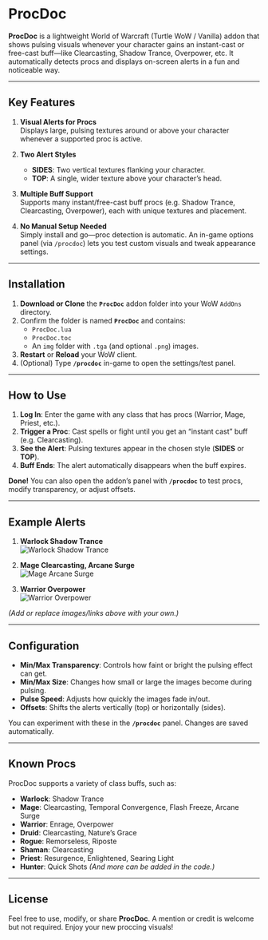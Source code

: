 # ProcDoc

**ProcDoc** is a lightweight World of Warcraft (Turtle WoW / Vanilla) addon that shows pulsing visuals whenever your character gains an instant-cast or free-cast buff—like Clearcasting, Shadow Trance, Overpower, etc. It automatically detects procs and displays on-screen alerts in a fun and noticeable way.

---

## Key Features

1. **Visual Alerts for Procs**  
   Displays large, pulsing textures around or above your character whenever a supported proc is active.

2. **Two Alert Styles**  
   - **SIDES**: Two vertical textures flanking your character.  
   - **TOP**: A single, wider texture above your character’s head.

3. **Multiple Buff Support**  
   Supports many instant/free-cast buff procs (e.g. Shadow Trance, Clearcasting, Overpower), each with unique textures and placement.

4. **No Manual Setup Needed**  
   Simply install and go—proc detection is automatic. An in-game options panel (via `/procdoc`) lets you test custom visuals and tweak appearance settings.

---

## Installation

1. **Download or Clone** the **`ProcDoc`** addon folder into your WoW `AddOns` directory.  
2. Confirm the folder is named **`ProcDoc`** and contains:
   - `ProcDoc.lua`
   - `ProcDoc.toc`
   - An `img` folder with `.tga` (and optional `.png`) images.
3. **Restart** or **Reload** your WoW client.
4. (Optional) Type **`/procdoc`** in-game to open the settings/test panel.

---

## How to Use

1. **Log In**: Enter the game with any class that has procs (Warrior, Mage, Priest, etc.).
2. **Trigger a Proc**: Cast spells or fight until you get an “instant cast” buff (e.g. Clearcasting).
3. **See the Alert**: Pulsing textures appear in the chosen style (**SIDES** or **TOP**).
4. **Buff Ends**: The alert automatically disappears when the buff expires.

**Done!** You can also open the addon’s panel with **`/procdoc`** to test procs, modify transparency, or adjust offsets.

---

## Example Alerts

1. **Warlock Shadow Trance**  
   ![Warlock Shadow Trance](https://github.com/YourUserName/ProcDoc/blob/main/img/WarlockShadowTrance.png)

2. **Mage Clearcasting, Arcane Surge**  
   ![Mage Arcane Surge](https://github.com/YourUserName/ProcDoc/blob/main/img/MageArcaneSurge.png)

3. **Warrior Overpower**  
   ![Warrior Overpower](https://github.com/YourUserName/ProcDoc/blob/main/img/WarriorOverpower.png)

*(Add or replace images/links above with your own.)*

---

## Configuration

- **Min/Max Transparency**: Controls how faint or bright the pulsing effect can get.
- **Min/Max Size**: Changes how small or large the images become during pulsing.
- **Pulse Speed**: Adjusts how quickly the images fade in/out.
- **Offsets**: Shifts the alerts vertically (top) or horizontally (sides).

You can experiment with these in the **`/procdoc`** panel. Changes are saved automatically.

---

## Known Procs

ProcDoc supports a variety of class buffs, such as:
- **Warlock**: Shadow Trance
- **Mage**: Clearcasting, Temporal Convergence, Flash Freeze, Arcane Surge
- **Warrior**: Enrage, Overpower
- **Druid**: Clearcasting, Nature’s Grace
- **Rogue**: Remorseless, Riposte
- **Shaman**: Clearcasting
- **Priest**: Resurgence, Enlightened, Searing Light
- **Hunter**: Quick Shots
*(And more can be added in the code.)*

---

## License

Feel free to use, modify, or share **ProcDoc**. A mention or credit is welcome but not required. Enjoy your new proccing visuals!
